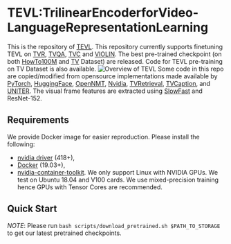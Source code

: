 # TEVL:TrilinearEncoderforVideo-LanguageRepresentationLearning
This is the repository of [TEVL]().
This repository currently supports finetuning TEVL on
[TVR](https://tvr.cs.unc.edu/), [TVQA](http://tvqa.cs.unc.edu/), [TVC](https://tvr.cs.unc.edu/tvc.html) and
[VIOLIN](https://github.com/jimmy646/violin).
The best pre-trained checkpoint (on both [HowTo100M](https://www.di.ens.fr/willow/research/howto100m/) and [TV](http://tvqa.cs.unc.edu/) Dataset) are released. Code for TEVL pre-training on TV Dataset is also available.
![Overview of TEVL]([https://github.com/Gufrannn/TEVL/blob/main/imgs/TEVL.png])
Some code in this repo are copied/modified from opensource implementations made available by
[PyTorch](https://github.com/pytorch/pytorch),
[HuggingFace](https://github.com/huggingface/transformers),
[OpenNMT](https://github.com/OpenNMT/OpenNMT-py),
[Nvidia](https://github.com/NVIDIA/DeepLearningExamples/tree/master/PyTorch),
[TVRetrieval](https://github.com/jayleicn/TVRetrieval),
[TVCaption](https://github.com/jayleicn/TVCaption),
and [UNITER](https://github.com/ChenRocks/UNITER).
The visual frame features are extracted using [SlowFast](https://github.com/facebookresearch/SlowFast) and ResNet-152.

## Requirements
We provide Docker image for easier reproduction. Please install the following:
 - [nvidia driver](https://docs.nvidia.com/cuda/cuda-installation-guide-linux/index.html#package-manager-installation) (418+), 
  - [Docker](https://docs.docker.com/install/linux/docker-ce/ubuntu/) (19.03+), 
  - [nvidia-container-toolkit](https://github.com/NVIDIA/nvidia-docker#quickstart).
We only support Linux with NVIDIA GPUs. We test on Ubuntu 18.04 and V100 cards.
We use mixed-precision training hence GPUs with Tensor Cores are recommended.

## Quick Start
*NOTE*: Please run `bash scripts/download_pretrained.sh $PATH_TO_STORAGE` to get our latest pretrained
checkpoints.
